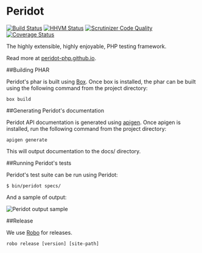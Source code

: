 Peridot 
========

[![Build Status](https://travis-ci.org/peridot-php/peridot.png)](https://travis-ci.org/peridot-php/peridot) [![HHVM Status](http://hhvm.h4cc.de/badge/peridot-php/peridot.svg)](http://hhvm.h4cc.de/package/peridot-php/peridot)
[![Scrutinizer Code Quality](https://scrutinizer-ci.com/g/peridot-php/peridot/badges/quality-score.png?b=master)](https://scrutinizer-ci.com/g/peridot-php/peridot/?branch=master) [![Coverage Status](https://coveralls.io/repos/peridot-php/peridot/badge.png)](https://coveralls.io/r/peridot-php/peridot)

The highly extensible, highly enjoyable, PHP testing framework.

Read more at [peridot-php.github.io](http://peridot-php.github.io/).

##Building PHAR

Peridot's phar is built using [Box](http://box-project.org/). Once box is installed, the phar can be built using
the following command from the project directory:

```
box build
```

##Generating Peridot's documentation

Peridot API documentation is generated using [apigen](https://github.com/apigen/apigen). Once apigen is installed, run
the following command from the project directory:

```
apigen generate
```

This will output documentation to the docs/ directory.

##Running Peridot's tests

Peridot's test suite can be run using Peridot:

```
$ bin/peridot specs/
```

And a sample of output:

![Peridot output sample](https://raw.github.com/peridot-php/peridot/master/output-sample.png "Peridot output sample")

##Release

We use [Robo](https://github.com/Codegyre/Robo) for releases.

```
robo release [version] [site-path]
```
